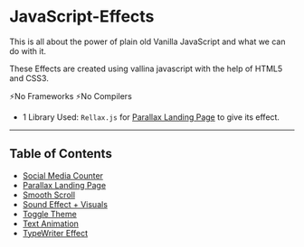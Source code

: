 # JavaScript-Effects

This is all about the power of plain old Vanilla JavaScript and what we can do with it.

These Effects are created using vallina javascript with the help of HTML5 and CSS3.

⚡No Frameworks ⚡No Compilers

- 1 Library Used: `Rellax.js` for [Parallax Landing Page](Parallax-Landing-Page/index.html) to give its effect.

<hr />

## Table of Contents

- [Social Media Counter](Animated-Counter/index.html)
- [Parallax Landing Page](Parallax-Landing-Page/index.html)
- [Smooth Scroll](Smooth-Scroll/index.html)
- [Sound Effect + Visuals](Sound-Effects/index.html)
- [Toggle Theme](Switch-Theme/index.html)
- [Text Animation](Text-Animation/index.html)
- [TypeWriter Effect](TypeWriter-Effect/index.html)

